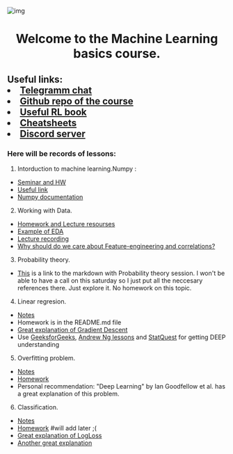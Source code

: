 ![img](https://media.giphy.com/media/oNJ3am00JCroA/giphy.gif)

<h1 align="center">Welcome to the Machine Learning basics course.</h1>

<h2 align="left">Useful links: <li><a href="https://t.me/learningMll">Telegramm chat</a></li>
<li><a href="https://github.com/FyodoRaev/Teaching-ML">Github repo of the course</a></li>
<li><a href="https://arxiv.org/abs/2201.09746">Useful RL book</a></li>
<li><a href ="https://stanford.edu/~shervine/teaching/">Cheatsheets</a></li>
<li><a href ="https://discord.gg/Hj4ub9v5jE">Discord server</a></li>
</h2>

### Here will be records of lessons:
1. Intorduction to machine learning.Numpy :
 *  [Seminar and HW](https://github.com/FyodoRaev/Teaching-ML)
 *  [Useful link](https://www.youtube.com/c/joshstarmer/videos)
 *  [Numpy documentation](https://numpy.org/doc/stable/index.html)
2. Working with Data. 
*   [Homework and Lecture resourses](https://github.com/FyodoRaev/Teaching-ML/tree/main/Data%20wrangling)
*   [Example of EDA](https://www.kaggle.com/code/sdip28/pubg-exploratory-data-analysis-prediction/notebook)
*   [Lecture recording](https://youtu.be/ayDEICCgzLQ)
*   [Why should do we care about Feature-engineering and correlations?](explanation1.md)
3. Probability theory.
* [This](https://github.com/FyodoRaev/Teaching-ML/blob/main/probability_theory.md) is a link to the markdown with Probability theory session. I won't be able to have a call on this saturday so I just put all the neccesary references there. Just explore it. No homework on this topic. 
4. Linear regresion.
* [Notes](https://github.com/FyodoRaev/Teaching-ML/blob/main/What's%20inside%20.fit%20.predict%3F/ML_seminar_for_students.ipynb)
* Homework is in the README.md file
* [Great explanation of Gradient Descent](https://youtu.be/uJryes5Vk1o)
* Use [GeeksforGeeks](https://www.geeksforgeeks.org/machine-learning/?ref=shm), [Andrew Ng lessons](https://www.youtube.com/c/Deeplearningai) and [StatQuest](https://www.youtube.com/c/joshstarmer/videos) for getting DEEP understanding 
5. Overfitting problem.
* [Notes](https://github.com/FyodoRaev/Teaching-ML/blob/main/Overfitting/inclass.ipynb)
* [Homework](https://github.com/FyodoRaev/Teaching-ML/blob/main/Overfitting/hw.ipynb)
* Personal recommendation: "Deep Learning" by Ian Goodfellow et al. has a great explanation of this problem. 
6. Classification.
* [Notes](https://github.com/FyodoRaev/Teaching-ML/blob/main/Classification/classification_seminar.ipynb)
* [Homework](https://) #will add later ;(
* [Great explanation of LogLoss](https://youtu.be/HIQlmHxI6-0)
* [Another great explanation](https://youtu.be/SHEPb1JHw5o)
